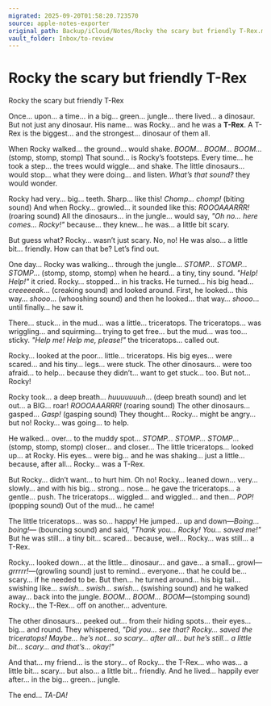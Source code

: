```yaml
---
migrated: 2025-09-20T01:58:20.723570
source: apple-notes-exporter
original_path: Backup/iCloud/Notes/Rocky the scary but friendly T-Rex.md
vault_folder: Inbox/to-review
---
```

# Rocky the scary but friendly T-Rex

Rocky the scary but friendly T-Rex 

Once... upon... a time… in a big… green… jungle… there lived… a dinosaur. But not just any dinosaur. His name… was Rocky… and he was a **T-Rex**. A T-Rex is the biggest… and the strongest… dinosaur of them all.

When Rocky walked… the ground… would shake. *BOOM... BOOM... BOOM...* (stomp, stomp, stomp) That sound… is Rocky’s footsteps. Every time… he took a step… the trees would wiggle… and shake. The little dinosaurs… would stop… what they were doing… and listen. *What’s that sound?* they would wonder.

Rocky had very… big… teeth. Sharp… like this! *Chomp… chomp!* (biting sound) And when Rocky… growled… it sounded like this: *ROOOAAARRR!* (roaring sound) All the dinosaurs… in the jungle… would say, *"Oh no… here comes… Rocky!"* because… they knew… he was… a little bit scary.

But guess what? Rocky… wasn’t just scary. No, no! He was also… a little bit… friendly. How can that be? Let’s find out.

One day… Rocky was walking… through the jungle… *STOMP… STOMP… STOMP*… (stomp, stomp, stomp) when he heard… a tiny, tiny sound. *"Help! Help!"* it cried. Rocky… stopped… in his tracks. He turned… his big head… *creeeeeak*… (creaking sound) and looked around. First, he looked… this way… *shooo*… (whooshing sound) and then he looked… that way… *shooo*... until finally… he saw it.

There… stuck… in the mud… was a little… triceratops. The triceratops… was wriggling… and squirming… trying to get free… but the mud… was too… sticky. *"Help me! Help me, please!"* the triceratops… called out.

Rocky… looked at the poor… little… triceratops. His big eyes… were scared… and his tiny… legs… were stuck. The other dinosaurs… were too afraid… to help… because they didn’t… want to get stuck… too. But not… Rocky!

Rocky took… a deep breath… *huuuuuuuh*… (deep breath sound) and let out… a BIG… roar! *ROOOAAARRR!* (roaring sound) The other dinosaurs… gasped… *Gasp!* (gasping sound) They thought… Rocky… might be angry… but no! Rocky… was going… to help.

He walked… over… to the muddy spot… *STOMP… STOMP… STOMP*… (stomp, stomp, stomp) closer… and closer… The little triceratops… looked up… at Rocky. His eyes… were big… and he was shaking… just a little… because, after all… Rocky… was a T-Rex.

But Rocky… didn’t want… to hurt him. Oh no! Rocky… leaned down… very… slowly… and with his big… strong… nose… he gave the triceratops… a gentle… push. The triceratops… wiggled… and wiggled… and then… *POP!* (popping sound) Out of the mud… he came!

The little triceratops… was so… happy! He jumped… up and down—*Boing… boing!*— (bouncing sound) and said, *"Thank you… Rocky! You… saved me!"* But he was still… a tiny bit… scared… because, well… Rocky… was still… a T-Rex.

Rocky… looked down… at the little… dinosaur… and gave… a small… growl—*grrrrr!*—(growling sound) just to remind… everyone… that he could be… scary… if he needed to be. But then… he turned around… his big tail… swishing like… *swish… swish… swish*… (swishing sound) and he walked away… back into the jungle. *BOOM… BOOM… BOOM*—(stomping sound) Rocky… the T-Rex… off on another… adventure.

The other dinosaurs… peeked out… from their hiding spots… their eyes… big… and round. They whispered, *"Did you… see that? Rocky… saved the triceratops! Maybe… he’s not… so scary… after all… but he’s still… a little bit… scary… and that’s… okay!"*

And that… my friend… is the story… of Rocky… the T-Rex… who was… a little bit… scary… but also… a little bit… friendly. And he lived… happily ever after… in the big… green… jungle.

The end… *TA-DA!*
